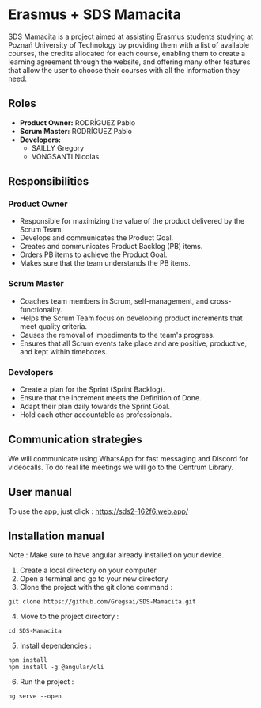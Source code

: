 # Erasmus + SDS Mamacita

SDS Mamacita is a project aimed at assisting Erasmus students studying at Poznań University of Technology by providing them with a list of available courses, the credits allocated for each course, enabling them to create a learning agreement through the website, and offering many other features that allow the user to choose their courses with all the information they need.

## Roles
- **Product Owner:** RODRÍGUEZ Pablo
- **Scrum Master:** RODRÍGUEZ Pablo
- **Developers:**
  - SAILLY Gregory
  - VONGSANTI Nicolas

## Responsibilities

### Product Owner
- Responsible for maximizing the value of the product delivered by the Scrum Team.
- Develops and communicates the Product Goal.
- Creates and communicates Product Backlog (PB) items.
- Orders PB items to achieve the Product Goal.
- Makes sure that the team understands the PB items.

### Scrum Master
- Coaches team members in Scrum, self-management, and cross-functionality.
- Helps the Scrum Team focus on developing product increments that meet quality criteria.
- Causes the removal of impediments to the team's progress.
- Ensures that all Scrum events take place and are positive, productive, and kept within timeboxes.

### Developers
- Create a plan for the Sprint (Sprint Backlog).
- Ensure that the increment meets the Definition of Done.
- Adapt their plan daily towards the Sprint Goal.
- Hold each other accountable as professionals.

## Communication strategies
We will communicate using WhatsApp for fast messaging and Discord for videocalls.
To do real life meetings we will go to the Centrum Library.

## User manual
To use the app, just click : https://sds2-162f6.web.app/

## Installation manual
Note : Make sure to have angular already installed on your device.

1) Create a local directory on your computer
2) Open a terminal and go to your new directory
3) Clone the project with the git clone command :
```
git clone https://github.com/Gregsai/SDS-Mamacita.git
```
4) Move to the project directory :
```
cd SDS-Mamacita
```
5) Install dependencies :
```
npm install
npm install -g @angular/cli
```
6) Run the project :
```
ng serve --open
```
